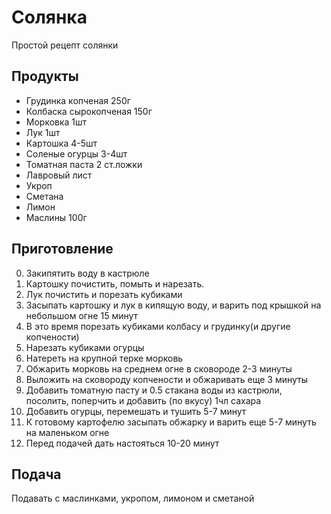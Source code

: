 # Солянка

Простой рецепт солянки

## Продукты

- Грудинка копченая 250г
- Колбаска сырокопченая 150г
- Морковка 1шт
- Лук 1шт
- Картошка 4-5шт
- Соленые огурцы 3-4шт
- Томатная паста 2 ст.ложки
- Лавровый лист
- Укроп
- Сметана
- Лимон
- Маслины 100г

## Приготовление

0. Закипятить воду в кастрюле
1. Картошку почистить, помыть и нарезать.
2. Лук почистить и порезать кубиками
3. Засыпать картошку и лук в кипящую воду, и варить под крышкой на небольшом огне 15 минут
4. В это время порезать кубиками колбасу и грудинку(и другие копчености)
5. Нарезать кубиками огурцы
6. Натереть на крупной терке морковь
7. Обжарить морковь на среднем огне в сковороде 2-3 минуты
8. Выложить на сковороду копчености и обжаривать еще 3 минуты
9. Добавить томатную пасту и 0.5 стакана воды из кастрюли, посолить, поперчить и добавить (по вкусу) 1чл сахара
10. Добавить огурцы, перемешать и тушить 5-7 минут
11. К готовому картофелю засыпать обжарку и варить еще 5-7 минуть на маленьком огне
12. Перед подачей дать настояться 10-20 минут

## Подача
Подавать с маслинками, укропом, лимоном и сметаной
